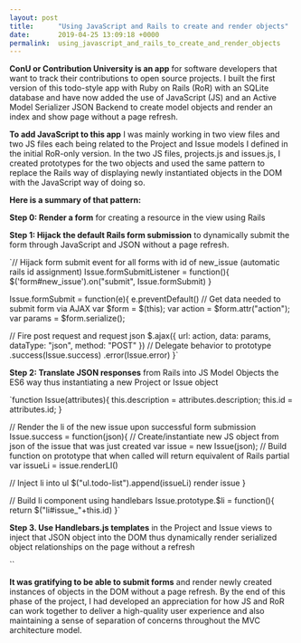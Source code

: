```yaml
---
layout: post
title:      "Using JavaScript and Rails to create and render objects"
date:       2019-04-25 13:09:18 +0000
permalink:  using_javascript_and_rails_to_create_and_render_objects
---
```



**ConU or Contribution University is an app** for software developers that want to track their contributions to open source projects. I built the first version of this todo-style app with Ruby on Rails (RoR) with an SQLite database and have now added the use of JavaScript (JS) and an Active Model Serializer JSON Backend to create model objects and render an index and show page without a page refresh.

**To add JavaScript to this app** I was mainly working in two view files and two JS files each being related to the Project and Issue models I defined in the initial RoR-only version. In the two JS files, projects.js and issues.js, I created prototypes for the two objects and used the same pattern to replace the Rails way of displaying newly instantiated objects in the DOM with the JavaScript way of doing so.

**Here is a summary of that pattern:**

**Step 0: Render a form** for creating a resource in the view using Rails

**Step 1: Hijack the default Rails form submission** to dynamically submit the form through JavaScript and JSON without a page refresh.

`// Hijack form submit event for all forms with id of new_issue (automatic rails id assignment)
Issue.formSubmitListener = function(){
  $('form#new_issue').on("submit", Issue.formSubmit)
}

Issue.formSubmit = function(e){
  e.preventDefault()
  // Get data needed to submit form via AJAX
  var $form = $(this);
  var action = $form.attr("action");
  var params = $form.serialize();

  // Fire post request and request json
  $.ajax({
    url: action,
    data: params,
    dataType: "json",
    method: "POST"
  })
  // Delegate behavior to prototype
  .success(Issue.success)
  .error(Issue.error)
}`

**Step 2: Translate JSON responses** from Rails into JS Model Objects the ES6 way thus instantiating a new Project or Issue object 

`function Issue(attributes){
  this.description = attributes.description;
  this.id = attributes.id;
}

// Render the li of the new issue upon successful form submission
Issue.success = function(json){
  // Create/instantiate new JS object from json of the issue that was just created
  var issue = new Issue(json);
  // Build function on prototype that when called will return equivalent of Rails partial
  var issueLi = issue.renderLI()

  // Inject li into ul
  $("ul.todo-list").append(issueLi)
  render issue
}

// Build li component using handlebars
Issue.prototype.$li = function(){
  return $("li#issue_"+this.id)
}`

**Step 3. Use Handlebars.js templates** in the Project and Issue views to inject that JSON object into the DOM thus dynamically render serialized object relationships on the page without a refresh 

`<script id="issue-template" type="text/x-handlebars-template">
  <li class="issue" id="issue_{{id}}">
    <div class="view">
      <form class="edit_issue" id="edit_issue_{{id}}" action="/projects/<%= @project.id %>/issues/{{id}}" accept-charset="UTF-8" method="post"><input name="utf8" type="hidden" value="✓">
        <input type="hidden" name="_method" value="patch">
        <%= hidden_field_tag :authenticity_token, form_authenticity_token %>
        <input name="issue[status]" type="hidden" value="0"><input class="toggle" type="checkbox" value="1" name="issue[status]" id="issue_status"></form>

      <label>{{description}}</label>

      <form class="button_to" method="post" action="/projects/<%= @project.id %>/issues/{{id}}">
        <input type="hidden" name="_method" value="delete">
        <input class="destroy" type="submit" value="x">
        <%= hidden_field_tag :authenticity_token, form_authenticity_token %>
      </form>
    </div>
  </li>
</script>`

**It was gratifying to be able to submit forms** and render newly created instances of objects in the DOM without a page refresh. By the end of this phase of the project, I had developed an appreciation for how JS and RoR can work together to deliver a high-quality user experience and also maintaining a sense of separation of concerns throughout the MVC architecture model.
